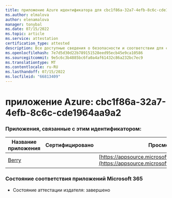 ```yaml
---
title: приложение Azure идентификатора для cbc1f86a-32a7-4efb-8c6c-cde1964aa9a2
ms.author: elmalova
author: elenamalova
manager: tonybal
ms.date: 07/15/2022
ms.topic: article
ms.service: attestation
certification_type: attested
description: Все доступные сведения о безопасности и соответствии для cbc1f86a-32a7-4efb-8c6c-cde1964aa9a2.
ms.openlocfilehash: 7e7d5d30d22b789151528eed95ecb45e9ca10586
ms.sourcegitcommit: 9e5c6c3b4885bc6fa0a4af61432c86a232bc7ec9
ms.translationtype: MT
ms.contentlocale: ru-RU
ms.lasthandoff: 07/15/2022
ms.locfileid: "66813409"
---
```

# <a name="azure-app-id-cbc1f86a-32a7-4efb-8c6c-cde1964aa9a2"></a>приложение Azure: cbc1f86a-32a7-4efb-8c6c-cde1964aa9a2


### <a name="apps-associated-with-this-id"></a>Приложения, связанные с этим идентификатором:
| **Название приложения** | **Сертифицировано** | **Просмотр в AppSource** |
|--------------|---------------|-----------------------|
| [Berry](../forward/WA200004138.md) |  | [https://appsource.microsoft.com/product/office/WA200004138](https://appsource.microsoft.com/product/office/WA200004138) |

### <a name="microsoft-365-app-compliance-status"></a>Состояние соответствия приложений Microsoft 365
- Состояние аттестации издателя: завершено
